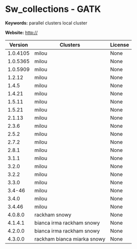 # Sw_collections - GATK



**Keywords:** parallel clusters local cluster

**Website:** <http://>

| Version | Clusters | License |
| ------- | -------- | ------- |
| 1.0.4105 | milou | None |
| 1.0.5365 | milou | None |
| 1.0.5909 | milou | None |
| 1.2.12 | milou | None |
| 1.4.5 | milou | None |
| 1.4.21 | milou | None |
| 1.5.11 | milou | None |
| 1.5.21 | milou | None |
| 2.1.13 | milou | None |
| 2.3.6 | milou | None |
| 2.5.2 | milou | None |
| 2.7.2 | milou | None |
| 2.8.1 | milou | None |
| 3.1.1 | milou | None |
| 3.2.0 | milou | None |
| 3.2.2 | milou | None |
| 3.3.0 | milou | None |
| 3.4-46 | milou | None |
| 3.4.0 | milou | None |
| 3.4.46 | milou | None |
| 4.0.8.0 | rackham snowy | None |
| 4.1.4.1 | bianca irma rackham snowy | None |
| 4.2.0.0 | bianca irma rackham snowy | None |
| 4.3.0.0 | rackham bianca miarka snowy | None |
